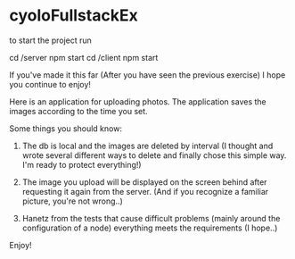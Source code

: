 # cyoloFullstackEx

to start the project run

cd /server npm start
cd /client npm start

If you've made it this far (After you have seen the previous exercise) I hope you continue to enjoy!

Here is an application for uploading photos.
The application saves the images according to the time you set.

Some things you should know:

1. The db is local and the images are deleted by interval (I thought and wrote several different ways to delete and finally chose this simple way. I'm ready to protect everything!)

2. The image you upload will be displayed on the screen behind after requesting it again from the server. (And if you recognize a familiar picture, you're not wrong..)

3. Hanetz from the tests that cause difficult problems (mainly around the configuration of a node) everything meets the requirements (I hope..)

Enjoy!